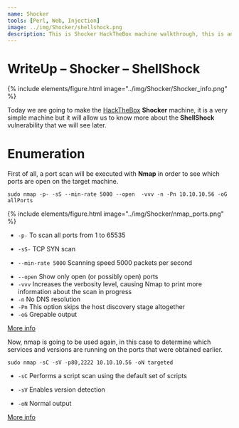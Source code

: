 ```yaml
---
name: Shocker
tools: [Perl, Web, Injection]
image: ../img/Shocker/shellshock.png
description: This is Shocker HackTheBox machine walkthrough, this is an easy difficulty linux machine with ip 10.10.10.56.
---
```


# WriteUp – Shocker – ShellShock

{% include elements/figure.html image="../img/Shocker/Shocker_info.png" %}

Today we are going to make the [HackTheBox](https://www.hackthebox.eu/) 
**Shocker** machine, it is a very simple machine but it will allow us 
to know more about the **ShellShock** vulnerability that we will see later.

# Enumeration

First of all, a port scan will be executed with **Nmap** in order to see which 
ports are open on the target machine.

```
sudo nmap -p- -sS --min-rate 5000 --open  -vvv -n -Pn 10.10.10.56 -oG allPorts
```
{% include elements/figure.html image="../img/Shocker/nmap_ports.png" %}

* `-p-` To scan all ports from 1 to 65535
- `-sS-` TCP SYN scan 
+ `--min-rate 5000` Scanning speed 5000 packets per second
- `--open` Show only open (or possibly open) ports
- `-vvv` Increases the verbosity level, causing Nmap to print more information about the scan in progress
- `-n` No DNS resolution
- `-Pn` This option skips the host discovery stage altogether 
- `-oG` Grepable output


[More info](https://explainshell.com/explain?cmd=sudo+nmap+-p-+-sS+--min-rate+5000+--open++-vvv+-n+-Pn+10.10.10.56+-oG+allPorts)

Now, nmap is going to be used again, in this case to determine which services 
and versions are running on the ports that were obtained earlier.

```
sudo nmap -sC -sV -p80,2222 10.10.10.56 -oN targeted
```


* `-sC` Performs a script scan using the default set of scripts
- `-sV` Enables version detection
+ `-oN` Normal output

[More info](https://explainshell.com/explain?cmd=sudo+nmap+-sC+-sV+-p80%2C2222+10.10.10.56+-oN+targeted)
